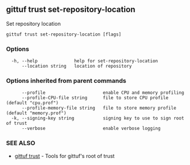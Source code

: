## gittuf trust set-repository-location

Set repository location

```
gittuf trust set-repository-location [flags]
```

### Options

```
  -h, --help              help for set-repository-location
      --location string   location of repository
```

### Options inherited from parent commands

```
      --profile                      enable CPU and memory profiling
      --profile-CPU-file string      file to store CPU profile (default "cpu.prof")
      --profile-memory-file string   file to store memory profile (default "memory.prof")
  -k, --signing-key string           signing key to use to sign root of trust
      --verbose                      enable verbose logging
```

### SEE ALSO

* [gittuf trust](gittuf_trust.md)	 - Tools for gittuf's root of trust

